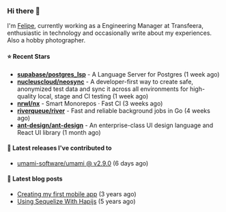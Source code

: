 ### Hi there 👋

I'm [Felipe](https://felipe.im), currently working as a Engineering Manager at Transfeera, enthusiastic in technology and occasionally write about my experiences. Also a hobby photographer.

#### ⭐ Recent Stars
- **[supabase/postgres_lsp](https://github.com/supabase/postgres_lsp)** - A Language Server for Postgres (1 week ago)
- **[nucleuscloud/neosync](https://github.com/nucleuscloud/neosync)** - A developer-first way to create safe, anonymized test data and sync it across all environments for high-quality local, stage and CI testing (1 week ago)
- **[nrwl/nx](https://github.com/nrwl/nx)** - Smart Monorepos · Fast CI (3 weeks ago)
- **[riverqueue/river](https://github.com/riverqueue/river)** - Fast and reliable background jobs in Go (4 weeks ago)
- **[ant-design/ant-design](https://github.com/ant-design/ant-design)** - An enterprise-class UI design language and React UI library (1 month ago)

#### 🚀 Latest releases I've contributed to


- [umami-software/umami @ v2.9.0](https://github.com/umami-software/umami/releases/tag/v2.9.0) (6 days ago)

#### 📄 Latest blog posts
- [Creating my first mobile app](https://felipe.im/posts/creating-my-first-mobile-app/) (3 years ago)
- [Using Sequelize With Hapijs](https://felipe.im/posts/using-sequelize-with-hapijs/) (5 years ago)